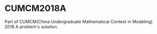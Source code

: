 # CUMCM2018A

Part of CUMCM(China Undergraduate Mathematical Contest in Modeling) 2018 A problem's solution.
